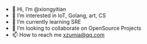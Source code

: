 - 👋 Hi, I’m @xiongyitian
- 👀 I’m interested in IoT, Golang, art, CS
- 🌱 I’m currently learning SRE
- 💞️ I’m looking to collaborate on OpenSource Projects
- 📫 How to reach me xzumia@qq.com

<!---
xiongyitian/xiongyitian is a ✨ special ✨ repository because its `README.md` (this file) appears on your GitHub profile.
You can click the Preview link to take a look at your changes.
--->
